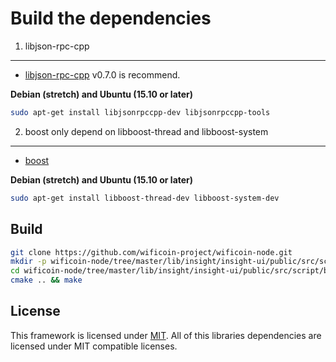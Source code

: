 Build the dependencies
=================
1. libjson-rpc-cpp
------------------------

- [libjson-rpc-cpp](https://github.com/cinemast/libjson-rpc-cpp/releases/tag/v0.7.0)  v0.7.0 is recommend.

**Debian (stretch) and Ubuntu (15.10 or later)**

```sh
sudo apt-get install libjsonrpccpp-dev libjsonrpccpp-tools
```


2. boost only depend on libboost-thread and libboost-system
----------------------------
- [boost](https://www.boost.org/)
 

 **Debian (stretch) and Ubuntu (15.10 or later)**
```sh
sudo apt-get install libboost-thread-dev libboost-system-dev
```


Build
-----
```sh
git clone https://github.com/wificoin-project/wificoin-node.git
mkdir -p wificoin-node/tree/master/lib/insight/insight-ui/public/src/script/build
cd wificoin-node/tree/master/lib/insight/insight-ui/public/src/script/build
cmake .. && make
```

## License
This framework is licensed under [MIT](http://en.wikipedia.org/wiki/MIT_License).
All of this libraries dependencies are licensed under MIT compatible licenses.
